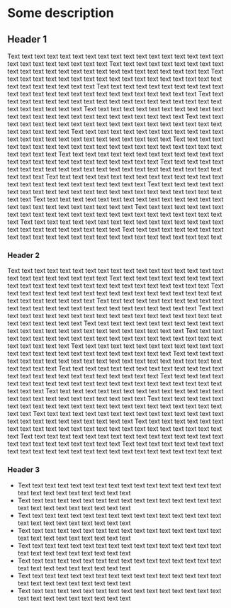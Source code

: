 # Some description


## Header 1

Text text text text text text text text text text text text text text text text text text text text text text text text text
Text text text text text text text text text text text text text text text text text text text text text text text text text
Text text text text text text text text text text text text text text text text text text text text text text text text text
Text text text text text text text text text text text text text text text text text text text text text text text text text
Text text text text text text text text text text text text text text text text text text text text text text text text text
Text text text text text text text text text text text text text text text text text text text text text text text text text
Text text text text text text text text text text text text text text text text text text text text text text text text text
Text text text text text text text text text text text text text text text text text text text text text text text text text
Text text text text text text text text text text text text text text text text text text text text text text text text text
Text text text text text text text text text text text text text text text text text text text text text text text text text
Text text text text text text text text text text text text text text text text text text text text text text text text text
Text text text text text text text text text text text text text text text text text text text text text text text text text
Text text text text text text text text text text text text text text text text text text text text text text text text text
Text text text text text text text text text text text text text text text text text text text text text text text text text
Text text text text text text text text text text text text text text text text text text text text text text text text text
Text text text text text text text text text text text text text text text text text text text text text text text text text
Text text text text text text text text text text text text text text text text text text text text text text text text text


### Header 2

Text text text text text text text text text text text text text text text text text text text text text text text text text
Text text text text text text text text text text text text text text text text text text text text text text text text text
Text text text text text text text text text text text text text text text text text text text text text text text text text
Text text text text text text text text text text text text text text text text text text text text text text text text text
Text text text text text text text text text text text text text text text text text text text text text text text text text
Text text text text text text text text text text text text text text text text text text text text text text text text text
Text text text text text text text text text text text text text text text text text text text text text text text text text
Text text text text text text text text text text text text text text text text text text text text text text text text text
Text text text text text text text text text text text text text text text text text text text text text text text text text
Text text text text text text text text text text text text text text text text text text text text text text text text text
Text text text text text text text text text text text text text text text text text text text text text text text text text
Text text text text text text text text text text text text text text text text text text text text text text text text text
Text text text text text text text text text text text text text text text text text text text text text text text text text
Text text text text text text text text text text text text text text text text text text text text text text text text text
Text text text text text text text text text text text text text text text text text text text text text text text text text
Text text text text text text text text text text text text text text text text text text text text text text text text text
Text text text text text text text text text text text text text text text text text text text text text text text text text

### Header 3

 - Text text text text text text text text text text text text text text text text text text text text text text text text text
 - Text text text text text text text text text text text text text text text text text text text text text text text text text
 - Text text text text text text text text text text text text text text text text text text text text text text text text text
 - Text text text text text text text text text text text text text text text text text text text text text text text text text
 - Text text text text text text text text text text text text text text text text text text text text text text text text text
 - Text text text text text text text text text text text text text text text text text text text text text text text text text
 - Text text text text text text text text text text text text text text text text text text text text text text text text text
 - Text text text text text text text text text text text text text text text text text text text text text text text text text
